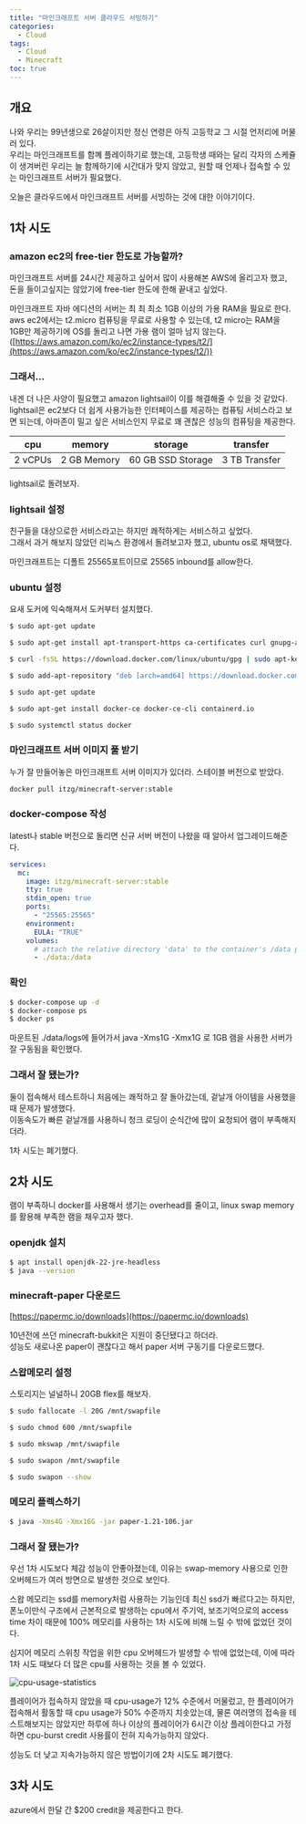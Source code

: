 ```yaml
---
title: "마인크래프트 서버 클라우드 서빙하기"
categories:
  - Cloud
tags:
  - Cloud
  - Minecraft
toc: true
---
```


## 개요

나와 우리는 99년생으로 26살이지만 정신 연령은 아직 고등학교 그 시절 언저리에 머물러 있다.  
우리는 마인크래프트를 함꼐 플레이하기로 했는데, 고등학생 때와는 달리 각자의 스케쥴이 생겨버린 우리는 늘 함께하기에 시간대가 맞지 않았고, 원할 때 언제나 접속할 수 있는 마인크래프트 서버가 필요했다.

오늘은 클라우드에서 마인크래프트 서버를 서빙하는 것에 대한 이야기이다.

## 1차 시도

### amazon ec2의 free-tier 한도로 가능할까?

마인크래프트 서버를 24시간 제공하고 싶어서 많이 사용해본 AWS에 올리고자 했고, 돈을 들이고싶지는 않았기에 free-tier 한도에 한해 끝내고 싶었다.

마인크래프트 자바 에디션의 서버는 최 최 최소 1GB 이상의 가용 RAM을 필요로 한다.  
aws ec2에서는 t2.micro 컴퓨팅을 무료로 사용할 수 있는데, t2 micro는 RAM을 1GB만 제공하기에 OS를 돌리고 나면 가용 램이 얼마 남지 않는다. ([https://aws.amazon.com/ko/ec2/instance-types/t2/](https://aws.amazon.com/ko/ec2/instance-types/t2/))

### 그래서...

내겐 더 나은 사양이 필요했고 amazon lightsail이 이를 해결해줄 수 있을 것 같았다.  
lightsail은 ec2보다 더 쉽게 사용가능한 인터페이스를 제공하는 컴퓨팅 서비스라고 보면 되는데, 아마존이 밀고 싶은 서비스인지 무료로 꽤 괜찮은 성능의 컴퓨팅을 제공한다.

| cpu     | memory      | storage           | transfer      |
| ------- | ----------- | ----------------- | ------------- |
| 2 vCPUs | 2 GB Memory | 60 GB SSD Storage | 3 TB Transfer |

lightsail로 돌려보자.

### lightsail 설정

친구들을 대상으로한 서비스라고는 하지만 쾌적하게는 서비스하고 싶었다.  
그래서 과거 해보지 않았던 리눅스 환경에서 돌려보고자 했고, ubuntu os로 채택했다.

마인크래프트는 디폴트 25565포트이므로 25565 inbound를 allow한다.

### ubuntu 설정

요새 도커에 익숙해져서 도커부터 설치했다.

```sh
$ sudo apt-get update

$ sudo apt-get install apt-transport-https ca-certificates curl gnupg-agent software-properties-common

$ curl -fsSL https://download.docker.com/linux/ubuntu/gpg | sudo apt-key add -

$ sudo add-apt-repository "deb [arch=amd64] https://download.docker.com/linux/ubuntu $(lsb_release -cs) stable"

$ sudo apt-get update

$ sudo apt-get install docker-ce docker-ce-cli containerd.io

$ sudo systemctl status docker
```

### 마인크래프트 서버 이미지 풀 받기

누가 잘 만들어놓은 마인크래프트 서버 이미지가 있더라. 스테이블 버전으로 받았다.

```sh
docker pull itzg/minecraft-server:stable
```

### docker-compose 작성

latest나 stable 버전으로 돌리면 신규 서버 버전이 나왔을 때 알아서 업그레이드해준다.

```yaml
services:
  mc:
    image: itzg/minecraft-server:stable
    tty: true
    stdin_open: true
    ports:
      - "25565:25565"
    environment:
      EULA: "TRUE"
    volumes:
      # attach the relative directory 'data' to the container's /data path
      - ./data:/data
```

### 확인

```sh
$ docker-compose up -d
$ docker-compose ps
$ docker ps
```

마운트된 ./data/logs에 들어가서 java -Xms1G -Xmx1G 로 1GB 램을 사용한 서버가 잘 구동됨을 확인했다.

### 그래서 잘 됐는가?

둘이 접속해서 테스트하니 처음에는 쾌적하고 잘 돌아갔는데, 겉날개 아이템을 사용했을 때 문제가 발생했다.  
이동속도가 빠른 겉날개를 사용하니 청크 로딩이 순식간에 많이 요청되어 램이 부족해지더라.

1차 시도는 폐기했다.

## 2차 시도

램이 부족하니 docker를 사용해서 생기는 overhead를 줄이고, linux swap memory를 활용해 부족한 램을 채우고자 했다.

### openjdk 설치

```sh
$ apt install openjdk-22-jre-headless
$ java --version
```

### minecraft-paper 다운로드

[https://papermc.io/downloads](https://papermc.io/downloads)

10년전에 쓰던 minecraft-bukkit은 지원이 중단됐다고 하더라.  
성능도 새로나온 paper이 괜찮다고 해서 paper 서버 구동기를 다운로드했다.

### 스왑메모리 설정

스토리지는 널널하니 20GB flex를 해보자.

```sh
$ sudo fallocate -l 20G /mnt/swapfile

$ sudo chmod 600 /mnt/swapfile

$ sudo mkswap /mnt/swapfile

$ sudo swapon /mnt/swapfile

$ sudo swapon --show
```

### 메모리 플렉스하기

```sh
$ java -Xms4G -Xmx16G -jar paper-1.21-106.jar
```

### 그래서 잘 됐는가?

우선 1차 시도보다 체감 성능이 안좋아졌는데, 이유는 swap-memory 사용으로 인한 오버헤드가 여러 방면으로 발생한 것으로 보인다.

스왑 메모리는 ssd를 memory처럼 사용하는 기능인데 최신 ssd가 빠르다고는 하지만, 폰노이만식 구조에서 근본적으로 발생하는 cpu에서 주기억, 보조기억으로의 access time 차이 때문에 100% 메모리를 사용하는 1차 시도에 비해 느릴 수 밖에 없었던 것이다.

심지어 메모리 스위칭 작업을 위한 cpu 오버헤드가 발생할 수 밖에 없었는데, 이에 따라 1차 시도 때보다 더 많은 cpu를 사용하는 것을 볼 수 있었다.

![cpu-usage-statistics](/assets/images/cloud/minecraft/cpu-usage.png)

플레이어가 접속하지 않았을 때 cpu-usage가 12% 수준에서 머물렀고, 한 플레이어가 접속해서 활동할 때 cpu usage가 50% 수준까지 치솟았는데, 물론 여러명의 접속을 테스트해보지는 않았지만 하루에 하나 이상의 플레이어가 6시간 이상 플레이한다고 가정하면 cpu-burst credit 사용률이 전혀 지속가능하지 않았다.

성능도 더 낮고 지속가능하지 않은 방법이기에 2차 시도도 폐기했다.

## 3차 시도

azure에서 한달 간 $200 credit을 제공한다고 한다.
